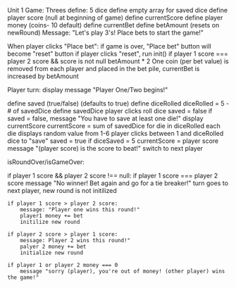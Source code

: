 Unit 1 Game: Threes
define: 5 dice
define empty array for saved dice
define player score (null at beginning of game)
define currentScore
define player money (coins- 10 default)
define currentBet
define betAmount (resets on newRound)
Message: "Let's play 3's! Place bets to start the game!"

When player clicks "Place bet":
    if game is over, "Place bet" button will become "reset" button
        if player clicks "reset", run init()
    if player 1 score === player 2 score && score is not null
        betAmount  * 2
    One coin (per bet value) is removed from each player and placed in the bet pile, currentBet is increased by betAmount

Player turn:
 display message "Player One/Two begins!"

define saved (true/false) (defaults to true)
define diceRolled
    diceRolled = 5 - # of savedDice
define savedDice
player clicks roll dice
    saved = false
    if saved = false, message "You have to save at least one die!"
    display currentScore
        currentScore = sum of savedDice
    for die in diceRolled
        each die displays random value from 1-6
    player clicks between 1 and diceRolled dice to "save"
        saved = true
    if diceSaved = 5
        currentScore = player score
        message "(player score) is the score to beat!"
        switch to next player

isRoundOver/isGameOver:        

if player 1 score && player 2 score !== null:
    if player 1 score === player 2 score
        message "No winner! Bet again and go for a tie breaker!"
        turn goes to next player, new round is not initilized

    if player 1 score > player 2 score:
        message: "Player one wins this round!"
        player1 money += bet
        initilize new round
    
    if player 2 score > player 1 score:
        message: Player 2 wins this round!"
        palyer 2 money += bet
        initialize new round

    if player 1 or player 2 money === 0
        message "sorry (player), you're out of money! (other player) wins the game!"



            
    